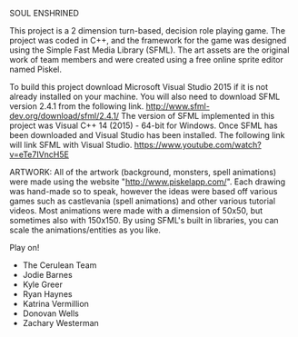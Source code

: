 SOUL ENSHRINED

This project is a 2 dimension turn-based, decision role playing game. The project was coded in C++, and the framework for the game was designed using the Simple Fast Media Library (SFML). The art assets are the original work of team members and were created using a free online sprite editor named Piskel.  

To build this project download Microsoft Visual Studio 2015 if it is not already installed on your machine. You will also need to download SFML version 2.4.1 from the following link.
http://www.sfml-dev.org/download/sfml/2.4.1/
The version of SFML implemented in this project was Visual C++ 14 (2015) - 64-bit for Windows.
Once SFML has been downloaded and Visual Studio has been installed. The following link will link SFML with Visual Studio.
https://www.youtube.com/watch?v=eTe7IVncH5E

ARTWORK: All of the artwork (background, monsters, spell animations) were made using the website "http://www.piskelapp.com/". Each drawing was hand-made so to speak, however the ideas were based off various games such as castlevania (spell animations) and other various tutorial videos. Most animations were made with a dimension of 50x50, but sometimes also with 150x150. By using SFML's built in libraries, you can scale the animations/entities as you like. 

Play on!
- The Cerulean Team
 - Jodie Barnes
 - Kyle Greer
 - Ryan Haynes
 - Katrina Vermillion
 - Donovan Wells
 - Zachary Westerman
